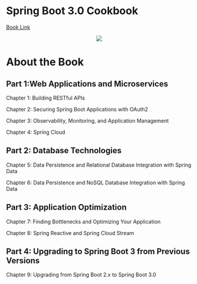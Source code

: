 # Spring Boot 3.0 Cookbook

[Book Link](https://learning.oreilly.com/library/view/spring-boot-3-0/9781835089491/)

<p align="center">
    <img src="https://learning.oreilly.com/covers/urn:orm:book:9781835089491/400w/">
</p>

# About the Book

## Part 1:Web Applications and Microservices

Chapter 1: Building RESTful APIs

Chapter 2: Securing Spring Boot Applications with OAuth2

Chapter 3: Observability, Monitoring, and Application Management

Chapter 4: Spring Cloud

## Part 2: Database Technologies

Chapter 5: Data Persistence and Relational Database Integration with Spring Data

Chapter 6: Data Persistence and NoSQL Database Integration with Spring Data

## Part 3: Application Optimization

Chapter 7: Finding Bottlenecks and Optimizing Your Application

Chapter 8: Spring Reactive and Spring Cloud Stream

## Part 4: Upgrading to Spring Boot 3 from Previous Versions

Chapter 9: Upgrading from Spring Boot 2.x to Spring Boot 3.0
